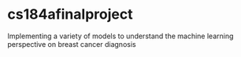 # cs184afinalproject
Implementing a variety of models to understand the machine learning perspective on breast cancer diagnosis
